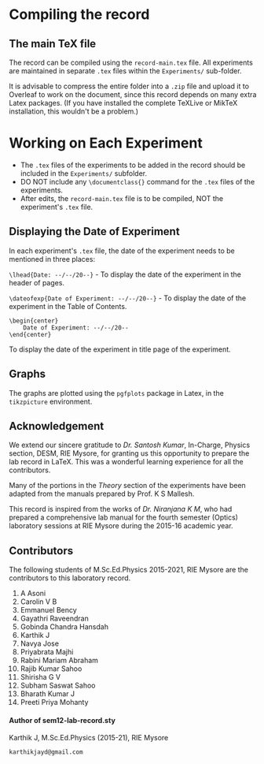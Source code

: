 # Compiling the record

## The main TeX file

The record can be compiled using the `record-main.tex` file.
All experiments are maintained in separate `.tex` files within
the `Experiments/` sub-folder.   

It is advisable to compress the entire folder into a `.zip` file
and upload it to Overleaf to work on the document, since this
record depends on many extra Latex packages.
(If you have installed the complete TeXLive or MikTeX installation, this wouldn't be a problem.)

# Working on Each Experiment

- The `.tex` files of the experiments to be added in the record should be included in the `Experiments/` subfolder. 
- DO NOT include any `\documentclass{}` command for the 
`.tex` files of the experiments. 
- After edits, the `record-main.tex` file is to be compiled, NOT the experiment's `.tex` file.

## Displaying the Date of Experiment

In each experiment's `.tex` file, the date of the experiment needs to be mentioned in 
three places:

`\lhead{Date: --/--/20--}` - To display the date of the experiment in the header
of pages.

`\dateofexp{Date of Experiment: --/--/20--}` - To display the date of the experiment in the Table of Contents.


```
\begin{center}
    Date of Experiment: --/--/20--
\end{center}
```
To display the date of the experiment in title page of the experiment.

## Graphs

The graphs are plotted using the `pgfplots` package in Latex, 
in the `tikzpicture` environment.

## Acknowledgement
We extend our sincere gratitude to *Dr. Santosh Kumar*, In-Charge, Physics section, DESM, RIE Mysore, for granting us this opportunity to prepare the lab record in LaTeX. 
This was a wonderful learning experience for all the contributors.

Many of the portions in the *Theory* section of the experiments have been adapted from the manuals prepared by Prof. K S Mallesh. 

This record is inspired from the works of *Dr. Niranjana K M*,
who had prepared a comprehensive lab manual for the fourth semester (Optics) laboratory sessions at RIE Mysore during the 2015-16 academic year.

## Contributors
The following students of M.Sc.Ed.Physics 2015-2021, RIE Mysore are the contributors to this laboratory record.
1. A Asoni
2. Carolin V B
3. Emmanuel Bency
4. Gayathri Raveendran
5. Gobinda Chandra Hansdah
6. Karthik J
7. Navya Jose
8. Priyabrata Majhi
9. Rabini Mariam Abraham
10. Rajib Kumar Sahoo
11. Shirisha G V
12. Subham Saswat Sahoo
13. Bharath Kumar J
14. Preeti Priya Mohanty

#### Author of sem12-lab-record.sty
Karthik J, M.Sc.Ed.Physics (2015-21), RIE Mysore

`karthikjayd@gmail.com`
